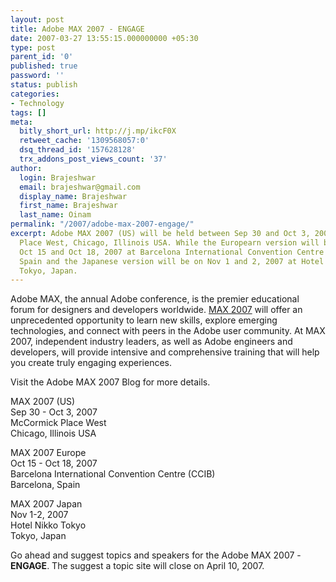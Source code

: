```yaml
---
layout: post
title: Adobe MAX 2007 - ENGAGE
date: 2007-03-27 13:55:15.000000000 +05:30
type: post
parent_id: '0'
published: true
password: ''
status: publish
categories:
- Technology
tags: []
meta:
  bitly_short_url: http://j.mp/ikcF0X
  retweet_cache: '1309568057:0'
  dsq_thread_id: '157628128'
  trx_addons_post_views_count: '37'
author:
  login: Brajeshwar
  email: brajeshwar@gmail.com
  display_name: Brajeshwar
  first_name: Brajeshwar
  last_name: Oinam
permalink: "/2007/adobe-max-2007-engage/"
excerpt: Adobe MAX 2007 (US) will be held between Sep 30 and Oct 3, 2007 at McCormick
  Place West, Chicago, Illinois USA. While the Europearn version will be at between
  Oct 15 and Oct 18, 2007 at Barcelona International Convention Centre (CCIB), Barcelona,
  Spain and the Japanese version will be on Nov 1 and 2, 2007 at Hotel Nikko Tokyo,
  Tokyo, Japan.
---
```

<p>Adobe MAX, the annual Adobe conference, is the premier educational forum for designers and developers worldwide. <a href="http://adobemax2007.com/">MAX 2007</a> will offer an unprecedented opportunity to learn new skills, explore emerging technologies, and connect with peers in the Adobe user community. At MAX 2007, independent industry leaders, as well as Adobe engineers and developers, will provide intensive and comprehensive training that will help you create truly engaging experiences.</p>
<p>Visit the Adobe MAX 2007 Blog for more details.</p>
<p><!--more--></p>
<p>MAX 2007 (US)<br />
Sep 30 - Oct 3, 2007<br />
McCormick Place West<br />
Chicago, Illinois USA</p>
<p>MAX 2007 Europe<br />
Oct 15 - Oct 18, 2007<br />
Barcelona International Convention Centre (CCIB)<br />
Barcelona, Spain</p>
<p>MAX 2007 Japan<br />
Nov 1-2, 2007<br />
Hotel Nikko Tokyo<br />
Tokyo, Japan</p>
<p>Go ahead and suggest topics and speakers for the Adobe MAX 2007 - <strong>ENGAGE</strong>. The suggest a topic site will close on April 10, 2007.</p>
